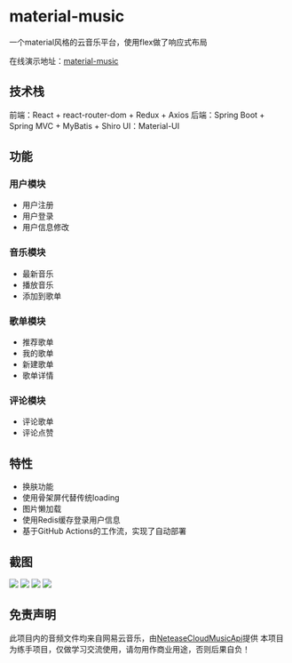 # material-music

一个material风格的云音乐平台，使用flex做了响应式布局

在线演示地址：[material-music](http://cloud.huajiayi.top/)

## 技术栈
前端：React + react-router-dom + Redux + Axios
后端：Spring Boot + Spring MVC + MyBatis + Shiro
UI：Material-UI

## 功能
### 用户模块
- 用户注册
- 用户登录
- 用户信息修改

### 音乐模块
- 最新音乐
- 播放音乐
- 添加到歌单

### 歌单模块
- 推荐歌单
- 我的歌单
- 新建歌单
- 歌单详情

### 评论模块
- 评论歌单
- 评论点赞

## 特性
- 换肤功能
- 使用骨架屏代替传统loading
- 图片懒加载
- 使用Redis缓存登录用户信息
- 基于GitHub Actions的工作流，实现了自动部署

## 截图
![](https://raw.githubusercontent.com/huajiayi/material-music/master/screenshots/pc_1.jpg)
![](https://raw.githubusercontent.com/huajiayi/material-music/master/screenshots/pc_2.jpg)
![](https://raw.githubusercontent.com/huajiayi/material-music/master/screenshots/pc_3.jpg)
![](https://raw.githubusercontent.com/huajiayi/material-music/master/screenshots/pc_4.jpg)

## 免责声明
此项目内的音频文件均来自网易云音乐，由[NeteaseCloudMusicApi](https://github.com/Binaryify/NeteaseCloudMusicApi)提供
本项目为练手项目，仅做学习交流使用，请勿用作商业用途，否则后果自负！

